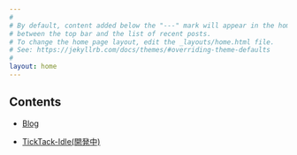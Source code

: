 ```yaml
---
#
# By default, content added below the "---" mark will appear in the home page
# between the top bar and the list of recent posts.
# To change the home page layout, edit the _layouts/home.html file.
# See: https://jekyllrb.com/docs/themes/#overriding-theme-defaults
#
layout: home
---
```


## Contents

- [Blog](https://rottencat0804.github.io/)

- [TickTack-Idle(開発中)](https://rottencat0804.github.io/tick-tack-idle)
